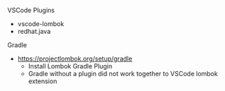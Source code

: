 VSCode Plugins
+ vscode-lombok
+ redhat.java

Gradle
+ https://projectlombok.org/setup/gradle
    + Install Lombok Gradle Plugin
    + Gradle without a plugin did not work together to VSCode lombok extension